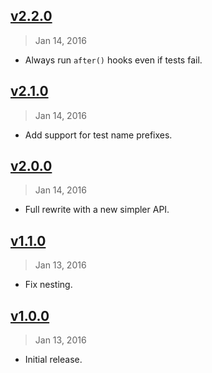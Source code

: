 ## [v2.2.0]
> Jan 14, 2016

- Always run `after()` hooks even if tests fail.

[v2.2.0]: https://github.com/rstacruz/tape-around/compare/v2.1.0...v2.2.0

## [v2.1.0]
> Jan 14, 2016

- Add support for test name prefixes.

[v2.1.0]: https://github.com/rstacruz/tape-around/compare/v2.0.0...v2.1.0

## [v2.0.0]
> Jan 14, 2016

- Full rewrite with a new simpler API.

[v2.0.0]: https://github.com/rstacruz/tape-around/compare/v1.1.0...v2.0.0

## [v1.1.0]
> Jan 13, 2016

- Fix nesting.

[v1.1.0]: https://github.com/rstacruz/tape-around/compare/v1.0.0...v1.1.0

## [v1.0.0]
> Jan 13, 2016

- Initial release.

[v1.0.0]: https://github.com/rstacruz/tape-around/tree/v1.0.0

